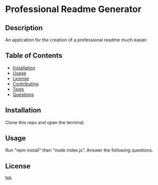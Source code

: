 # Professional Readme Generator

## Description

An applcation for the creation of a professional readme much easier.

## Table of Contents

- [Installation](#installation)
- [Usage](#usage)
- [License](#license)
- [Contributing](#contributing)
- [Tests](#tests)
- [Questions](#questions)

## Installation

Clone this repo and open the terminal.

## Usage

Run "npm install" then "node index.js". Answer the following questions.

## License

NA

